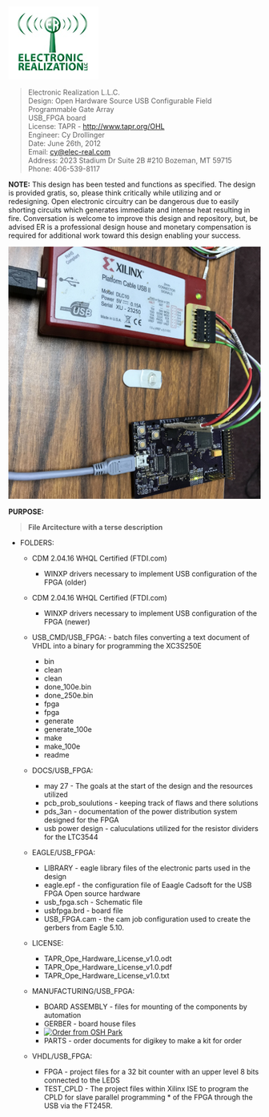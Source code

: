 ![ER_LOGO](/Docs/github.png)

> Electronic Realization L.L.C.								  
> Design: Open Hardware Source   USB Configurable Field Programmable Gate Array  	  
>						USB_FPGA board				   
> License: TAPR - http://www.tapr.org/OHL						   
> Engineer: Cy Drollinger								   
> Date: June 26th, 2012								           
> Email: cy@elec-real.com								   
> Address: 2023 Stadium Dr Suite 2B #210 Bozeman, MT 59715				   
> Phone: 406-539-8117									   

**NOTE:**
 This design has been tested and functions as specified. The design is provided gratis, so, please 
 think critically while utilizing and or redesigning. Open electronic circuitry can be dangerous due 
 to easily shorting circuits which generates immediate and intense heat resulting in fire. Conversation is
 welcome to improve this design and repository, but, be advised ER is a professional design house and
 monetary compensation is required for additional work toward this design enabling your success.			   
	 
![USB_FPGA](/IMG_0864.JPG)

**PURPOSE:**

>**File Arcitecture with a terse description**

* FOLDERS:
	* CDM 2.04.16 WHQL Certified (FTDI.com)
		* WINXP drivers necessary to implement USB configuration of the FPGA (older)
	* CDM 2.04.16 WHQL Certified (FTDI.com)
		* WINXP drivers necessary to implement USB configuration of the FPGA (newer)
	
	* USB_CMD/USB_FPGA: - batch files converting a text document of VHDL into a binary for programming the XC3S250E
		* bin
		* clean
		* clean
		* done_100e.bin
		* done_250e.bin
		* fpga
		* fpga
		* generate
		* generate_100e
		* make
		* make_100e
		* readme
		
	* DOCS/USB_FPGA:
		* may 27 - The goals at the start of the design and the resources utilized 
		* pcb_prob_soulutions - keeping track of flaws and there solutions
		* pds_3an - documentation of the power distribution system designed for the FPGA
		* usb power design - caluculations utilized for the resistor dividers for the LTC3544
	* EAGLE/USB_FPGA:
		* LIBRARY - eagle library files of the electronic parts used in the design
		* eagle.epf - the configuration file of Eaagle Cadsoft for the USB FPGA Open source hardware
		* usb_fpga.sch - Schematic file	
		* usbfpga.brd - board file
		* USB_FPGA.cam - the cam job configuration used to create the gerbers from Eagle 5.10.
	* LICENSE:
		* TAPR_Ope_Hardware_License_v1.0.odt
		* TAPR_Ope_Hardware_License_v1.0.pdf
		* TAPR_Ope_Hardware_License_v1.0.txt
	* MANUFACTURING/USB_FPGA:
		* BOARD ASSEMBLY - files for mounting of the components by automation
		* GERBER - board house files 
		* <a href="https://oshpark.com/shared_projects/XIW354rK"><img src="https://oshpark.com/assets/badge-5b7ec47045b78aef6eb9d83b3bac6b1920de805e9a0c227658eac6e19a045b9c.png" alt="Order from OSH Park"></img></a>
		* PARTS  - order documents for digikey to make a kit for order
	* VHDL/USB_FPGA:
		* FPGA - project files for a 32 bit counter with an upper level 8 bits connected to the LEDS
		* TEST_CPLD - The project files within Xilinx ISE to program the CPLD for slave parallel programming
			    * of the FPGA through the USB via the FT245R.  
	
